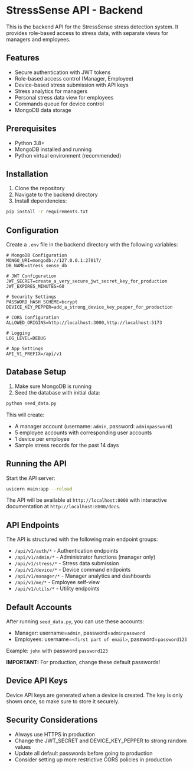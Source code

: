 # StressSense API - Backend

This is the backend API for the StressSense stress detection system. It provides role-based access to stress data, with separate views for managers and employees.

## Features

- Secure authentication with JWT tokens
- Role-based access control (Manager, Employee)
- Device-based stress submission with API keys
- Stress analytics for managers
- Personal stress data view for employees
- Commands queue for device control
- MongoDB data storage

## Prerequisites

- Python 3.8+
- MongoDB installed and running
- Python virtual environment (recommended)

## Installation

1. Clone the repository
2. Navigate to the backend directory
3. Install dependencies:

```bash
pip install -r requirements.txt
```

## Configuration

Create a `.env` file in the backend directory with the following variables:

```
# MongoDB Configuration
MONGO_URI=mongodb://127.0.0.1:27017/
DB_NAME=stress_sense_db

# JWT Configuration
JWT_SECRET=create_a_very_secure_jwt_secret_key_for_production
JWT_EXPIRES_MINUTES=60

# Security Settings
PASSWORD_HASH_SCHEME=bcrypt
DEVICE_KEY_PEPPER=add_a_strong_device_key_pepper_for_production

# CORS Configuration
ALLOWED_ORIGINS=http://localhost:3000,http://localhost:5173

# Logging
LOG_LEVEL=DEBUG

# App Settings
API_V1_PREFIX=/api/v1
```

## Database Setup

1. Make sure MongoDB is running
2. Seed the database with initial data:

```bash
python seed_data.py
```

This will create:
- A manager account (username: `admin`, password: `adminpassword`)
- 5 employee accounts with corresponding user accounts
- 1 device per employee
- Sample stress records for the past 14 days

## Running the API

Start the API server:

```bash
uvicorn main:app --reload
```

The API will be available at `http://localhost:8000` with interactive documentation at `http://localhost:8000/docs`.

## API Endpoints

The API is structured with the following main endpoint groups:

- `/api/v1/auth/*` - Authentication endpoints
- `/api/v1/admin/*` - Administrator functions (manager only)
- `/api/v1/stress/*` - Stress data submission
- `/api/v1/device/*` - Device command endpoints
- `/api/v1/manager/*` - Manager analytics and dashboards
- `/api/v1/me/*` - Employee self-view
- `/api/v1/utils/*` - Utility endpoints

## Default Accounts

After running `seed_data.py`, you can use these accounts:

- Manager: username=`admin`, password=`adminpassword`
- Employees: username=`<first part of email>`, password=`password123`

Example: `john` with password `password123`

**IMPORTANT:** For production, change these default passwords!

## Device API Keys

Device API keys are generated when a device is created. The key is only shown once, so make sure to store it securely.

## Security Considerations

- Always use HTTPS in production
- Change the JWT_SECRET and DEVICE_KEY_PEPPER to strong random values
- Update all default passwords before going to production
- Consider setting up more restrictive CORS policies in production
